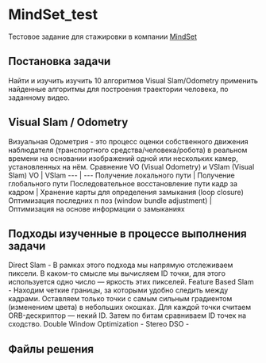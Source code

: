 # MindSet_test
Тестовое задание для стажировки в компании [MindSet](https://m-s-e-t.com/ru)

## Постановка задачи
Найти и изучить изучить 10 алгоритмов Visual Slam/Odometry применить найденные алгоритмы для построения траектории человека, по заданному видео.

## Visual Slam / Odometry
Визуальная Одометрия - это процесс оценки собственного движения наблюдателя (транспортного средства/человека/робота) в реальном времени на основании изображений одной или нескольких камер, установленных на нём.
Сравнение VO (Visual Odometry) и VSlam (Visual Slam)
VO | VSlam 
--- | --- 
Получение локального пути | Получение глобального пути
Последовательное восстановление пути кадр за кадром | Хранение карты для определения замыкания (loop closure)
Оптимизация последних n поз (window bundle adjustment) | Оптимизация на основе информации о замыканиях

## Подходы изученные в процессе выполнения задачи
Direct Slam - В рамках этого подхода мы напрямую отслеживаем пиксели. В каком-то смысле мы вычисляем ID точки, для этого используется одно число — яркость этих пикселей.
Feature Based Slam - Находим четкие границы, за которыми удобно следить между кадрами. Оставляем только точки с самым сильным градиентом (изменением цвета) в небольших окошках. Для каждой точки считаем ORB-дескриптор — некий ID. Затем по битам сравниваем ID точек на сходство.
Double Window Optimization - 
Stereo DSO  - 

## Файлы решения

